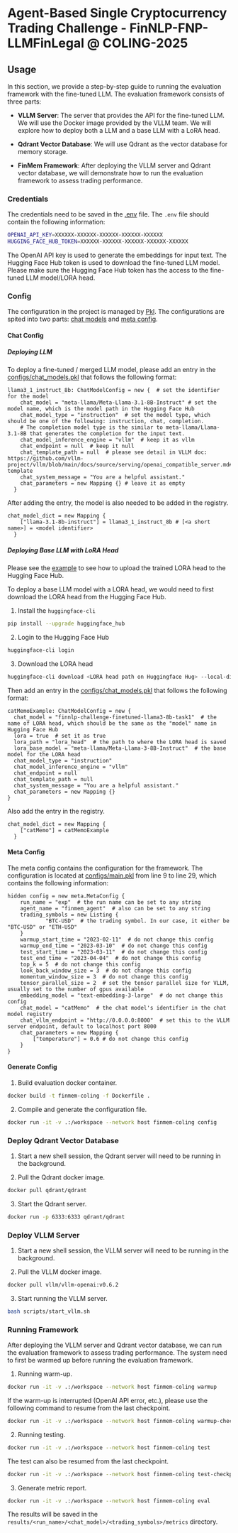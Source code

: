 # Agent-Based Single Cryptocurrency Trading Challenge - FinNLP-FNP-LLMFinLegal @ COLING-2025

## Usage

In this section, we provide a step-by-step guide to running the evaluation framework with the fine-tuned LLM. The evaluation framework consists of three parts:

- **VLLM Server**: The server that provides the API for the fine-tuned LLM. We will use the Docker image provided by the VLLM team. We will explore how to deploy both a LLM and a base LLM with a LoRA head.

- **Qdrant Vector Database**: We will use Qdrant as the vector database for memory storage.

- **FinMem Framework**: After deploying the VLLM server and Qdrant vector database, we will demonstrate how to run the evaluation framework to assess trading performance.

### Credentials

The credentials need to be saved in the [.env](/.env) file. The `.env` file should contain the following information:

```bash
OPENAI_API_KEY=XXXXXX-XXXXXX-XXXXXX-XXXXXX-XXXXXX
HUGGING_FACE_HUB_TOKEN=XXXXXX-XXXXXX-XXXXXX-XXXXXX-XXXXXX
```

The OpenAI API key is used to generate the embeddings for input text. The Hugging Face Hub token is used to download the fine-tuned LLM model.  Please make sure the Hugging Face Hub token has the access to the fine-tuned LLM model/LORA head.

### Config

The configuration in the project is managed by [Pkl](<https://pkl-lang.org/index.html>). The configurations are spited into two parts: [chat models](</configs/chat_models.pkl>) and [meta config](</configs/main.pkl>).

#### Chat Config

##### Deploying LLM

To deploy a fine-tuned / merged LLM model, please add an entry in the [configs/chat_models.pkl](</configs/chat_models.pkl>) that follows the following format:

```pkl
llama3_1_instruct_8b: ChatModelConfig = new {  # set the identifier for the model
    chat_model = "meta-llama/Meta-Llama-3.1-8B-Instruct" # set the model name, which is the model path in the Hugging Face Hub
    chat_model_type = "instruction"  # set the model type, which should be one of the following: instruction, chat, completion. 
    # The completion model type is the similar to meta-llama/Llama-3.1-8B that generates the completion for the input text.
    chat_model_inference_engine = "vllm"  # keep it as vllm
    chat_endpoint = null  # keep it null
    chat_template_path = null  # please see detail in VLLM doc: https://github.com/vllm-project/vllm/blob/main/docs/source/serving/openai_compatible_server.md#chat-template
    chat_system_message = "You are a helpful assistant."
    chat_parameters = new Mapping {} # leave it as empty
  }
```

After adding the entry, the model is also needed to be added in the registry.

```pkl
chat_model_dict = new Mapping {
    ["llama-3.1-8b-instruct"] = llama3_1_instruct_8b # [<a short name>] = <model identifier>
  }
```

##### Deploying Base LLM with LoRA Head

Please see the [example](</examples/finetuning_example.ipynb>) to see how to upload the trained LORA head to the Hugging Face Hub.

To deploy a base LLM model with a LORA head, we would need to first download the LORA head from the Hugging Face Hub.

1. Install the `huggingface-cli`

```bash
pip install --upgrade huggingface_hub
```

2. Login to the Hugging Face Hub

```bash
huggingface-cli login
```

3. Download the LORA head

```bash
huggingface-cli download <LORA head path on Huggingface Hug> --local-dir lora_head
```

Then add an entry in the [configs/chat_models.pkl](</configs/chat_models.pkl>) that follows the following format:

```pkl
catMemoExample: ChatModelConfig = new {
  chat_model = "finnlp-challenge-finetuned-llama3-8b-task1"  # the name of LORA head, which should be the same as the "model" name in Hugging Face Hub
  lora = true  # set it as true
  lora_path = "lora_head"  # the path to where the LORA head is saved
  lora_base_model = "meta-llama/Meta-Llama-3-8B-Instruct"  # the base model for the LORA head
  chat_model_type = "instruction"
  chat_model_inference_engine = "vllm"
  chat_endpoint = null
  chat_template_path = null
  chat_system_message = "You are a helpful assistant."
  chat_parameters = new Mapping {}
}
```

Also add the entry in the registry.

```pkl
chat_model_dict = new Mapping {
    ["catMemo"] = catMemoExample
  }
```

#### Meta Config

The meta config contains the configuration for the framework. The configuration is located at [configs/main.pkl](<"/configs/main.pkl">) from line 9 to line 29, which contains the following information:

```pkl
hidden config = new meta.MetaConfig {
    run_name = "exp"  # the run name can be set to any string
    agent_name = "finmem_agent"  # also can be set to any string
    trading_symbols = new Listing {
            "BTC-USD"  # the trading symbol. In our case, it either be "BTC-USD" or "ETH-USD"
    }
    warmup_start_time = "2023-02-11"  # do not change this config
    warmup_end_time = "2023-03-10"  # do not change this config
    test_start_time = "2023-03-11"  # do not change this config
    test_end_time = "2023-04-04"  # do not change this config
    top_k = 5  # do not change this config
    look_back_window_size = 3  # do not change this config
    momentum_window_size = 3  # do not change this config
    tensor_parallel_size = 2  # set the tensor parallel size for VLLM, usually set to the number of gpus available
    embedding_model = "text-embedding-3-large"  # do not change this config
    chat_model = "catMemo"  # the chat model's identifier in the chat model registry
    chat_vllm_endpoint = "http://0.0.0.0:8000"  # set this to the VLLM server endpoint, default to localhost port 8000
    chat_parameters = new Mapping {
        ["temperature"] = 0.6 # do not change this config
    }
}
```

#### Generate Config

1. Build evaluation docker container.

```bash
docker build -t finmem-coling -f Dockerfile .
```

2. Compile and generate the configuration file.

```bash
docker run -it -v .:/workspace --network host finmem-coling config
```

### Deploy Qdrant Vector Database

1. Start a new shell session, the Qdrant server will need to be running in the background.

2. Pull the Qdrant docker image.

```bash
docker pull qdrant/qdrant
```

3. Start the Qdrant server.

```bash
docker run -p 6333:6333 qdrant/qdrant
```

### Deploy VLLM Server

1. Start a new shell session, the VLLM server will need to be running in the background.

2. Pull the VLLM docker image.

```bash
docker pull vllm/vllm-openai:v0.6.2
```

3. Start running the VLLM server.

```bash
bash scripts/start_vllm.sh
```

### Running Framework

After deploying the VLLM server and Qdrant vector database, we can run the evaluation framework to assess trading performance. The system need to first be warmed up before running the evaluation framework.

1. Running warm-up.

```bash
docker run -it -v .:/workspace --network host finmem-coling warmup
```

If the warm-up is interrupted (OpenAI API error, etc.), please use the following command to resume from the last checkpoint.

```bash
docker run -it -v .:/workspace --network host finmem-coling warmup-checkpoint
```

2. Running testing.

```bash
docker run -it -v .:/workspace --network host finmem-coling test
```

The test can also be resumed from the last checkpoint.

```bash
docker run -it -v .:/workspace --network host finmem-coling test-checkpoint
```

3. Generate metric report.

```bash
docker run -it -v .:/workspace --network host finmem-coling eval
```

The results will be saved in the `results/<run_name>/<chat_model>/<trading_symbols>/metrics` directory.
